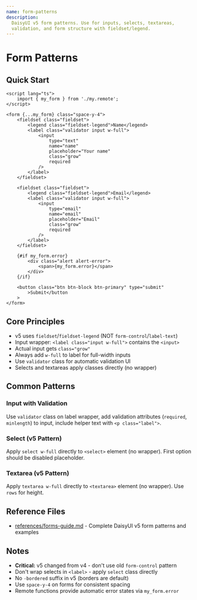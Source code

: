 ```yaml
---
name: form-patterns
description:
  DaisyUI v5 form patterns. Use for inputs, selects, textareas,
  validation, and form structure with fieldset/legend.
---
```


# Form Patterns

## Quick Start

```svelte
<script lang="ts">
	import { my_form } from './my.remote';
</script>

<form {...my_form} class="space-y-4">
	<fieldset class="fieldset">
		<legend class="fieldset-legend">Name</legend>
		<label class="validator input w-full">
			<input
				type="text"
				name="name"
				placeholder="Your name"
				class="grow"
				required
			/>
		</label>
	</fieldset>

	<fieldset class="fieldset">
		<legend class="fieldset-legend">Email</legend>
		<label class="validator input w-full">
			<input
				type="email"
				name="email"
				placeholder="Email"
				class="grow"
				required
			/>
		</label>
	</fieldset>

	{#if my_form.error}
		<div class="alert alert-error">
			<span>{my_form.error}</span>
		</div>
	{/if}

	<button class="btn btn-block btn-primary" type="submit"
		>Submit</button
	>
</form>
```

## Core Principles

- v5 uses `fieldset`/`fieldset-legend` (NOT
  `form-control`/`label-text`)
- Input wrapper: `<label class="input w-full">` contains the `<input>`
- Actual input gets `class="grow"`
- Always add `w-full` to label for full-width inputs
- Use `validator` class for automatic validation UI
- Selects and textareas apply classes directly (no wrapper)

## Common Patterns

### Input with Validation

Use `validator` class on label wrapper, add validation attributes
(`required`, `minlength`) to input, include helper text with
`<p class="label">`.

### Select (v5 Pattern)

Apply `select w-full` directly to `<select>` element (no wrapper).
First option should be disabled placeholder.

### Textarea (v5 Pattern)

Apply `textarea w-full` directly to `<textarea>` element (no wrapper).
Use `rows` for height.

## Reference Files

- [references/forms-guide.md](references/forms-guide.md) - Complete
  DaisyUI v5 form patterns and examples

## Notes

- **Critical:** v5 changed from v4 - don't use old `form-control`
  pattern
- Don't wrap selects in `<label>` - apply `select` class directly
- No `-bordered` suffix in v5 (borders are default)
- Use `space-y-4` on forms for consistent spacing
- Remote functions provide automatic error states via `my_form.error`
